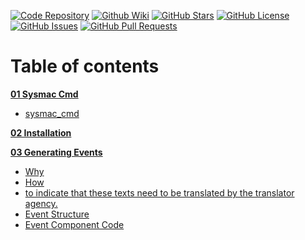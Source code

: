 [//]: # (This file was generated from: doc/template/Home.mdt using the documentation_builder package on: 2022-02-22 10:29:06.596630.)
<a id='doc-template-badges-mdt'></a>[![Code Repository](https://img.shields.io/badge/repository-git%20hub-informational)](https://github.com/nils-ten-hoeve/sysmac_cmd)
[![Github Wiki](https://img.shields.io/badge/documentation-wiki-informational)](https://github.com/nils-ten-hoeve/sysmac_cmd/wiki)
[![GitHub Stars](https://img.shields.io/github/stars/nils-ten-hoeve/sysmac_cmd)](https://github.com/nils-ten-hoeve/sysmac_cmd/stargazers)
[![GitHub License](https://img.shields.io/badge/license-MIT-informational)](https://raw.githubusercontent.com/nils-ten-hoeve/sysmac_cmd/main/LICENSE)
[![GitHub Issues](https://img.shields.io/github/issues/nils-ten-hoeve/sysmac_cmd)](https://github.com/nils-ten-hoeve/sysmac_cmd/issues)
[![GitHub Pull Requests](https://img.shields.io/github/issues-pr/nils-ten-hoeve/sysmac_cmd)](https://github.com/nils-ten-hoeve/sysmac_cmd/pulls)

<a id='table-of-contents'></a>
# Table of contents

**[01 Sysmac Cmd](https://github.com/nils-ten-hoeve/sysmac_cmd/wiki/01-Sysmac-Cmd)**

- [sysmac_cmd](https://github.com/nils-ten-hoeve/sysmac_cmd/wiki/01-Sysmac-Cmd#sysmac-cmd)

**[02 Installation](https://github.com/nils-ten-hoeve/sysmac_cmd/wiki/02-Installation)**


**[03 Generating Events](https://github.com/nils-ten-hoeve/sysmac_cmd/wiki/03-Generating-Events)**

  - [Why](https://github.com/nils-ten-hoeve/sysmac_cmd/wiki/03-Generating-Events#why)
  - [How](https://github.com/nils-ten-hoeve/sysmac_cmd/wiki/03-Generating-Events#how)
- [to indicate that these texts need to be translated by the translator agency.](https://github.com/nils-ten-hoeve/sysmac_cmd/wiki/03-Generating-Events#to-indicate-that-these-texts-need-to-be-translated-by-the-translator-agency-)
- [Event Structure](https://github.com/nils-ten-hoeve/sysmac_cmd/wiki/03-Generating-Events#event-structure)
- [Event Component Code](https://github.com/nils-ten-hoeve/sysmac_cmd/wiki/03-Generating-Events#event-component-code)
